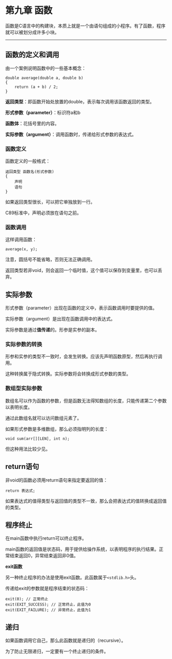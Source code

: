 # 第九章 函数

函数是C语言中的构建块，本质上就是一个由语句组成的小程序。有了函数，程序就可以被划分成许多小块。

---

## 函数的定义和调用

由一个案例说明函数中的一些基本概念：

```
double average(double a, double b)
{
    return (a + b) / 2;
}
```

**返回类型**：即函数开始处放置的double，表示每次调用该函数返回的类型。

**形式参数（parameter）**：标识符a和b

**函数体**：花括号里的内容。

**实际参数（argument）**：调用函数时，传递给形式参数的表达式。

### 函数定义

函数定义的一般格式：

```
返回类型 函数名(形式参数)
{
    声明
    语句
}
```

如果返回类型很长，可以把它单独放到一行。

C89标准中，声明必须放在语句之前。

### 函数调用

这样调用函数：

```
average(x, y);
```

注意，圆括号不能省略，否则无法正确调用。

返回类型若非void，则会返回一个临时值，这个值可以保存到变量里，也可以丢弃。

## 实际参数

形式参数（parameter）出现在函数的定义中，表示函数调用时要提供的值。

实际参数（argument）是出现在函数调用中的表达式。

实际参数是通过**值传递**的。形参是实参的副本。

### 实际参数的转换

形参和实参的类型不一致时，会发生转换。应该先声明函数原型，然后再执行调用。

这种转换属于隐式转换。实际参数将会转换成形式参数的类型。

### 数组型实际参数

数组名可以作为函数的参数，但是函数无法得知数组的长度，只能传递第二个参数以表明长度。

通过此数组名就可以访问数组元素了。

如果形式参数是多维数组，那么必须指明列的长度：

```
void sum(arr[][LEN], int n);
```

但这种用法比较少见。

## return语句

非void的函数必须用return语句来指定要返回的值：

```
return 表达式;
```

如果表达式的值得类型与返回值的类型不一致，那么会把表达式的值转换成返回值的类型。

## 程序终止

在main函数中执行return可以终止程序。

main函数的返回值是状态码，用于提供给操作系统，以表明程序的执行结果。正常结束返回0，异常结束返回非0值。

**exit函数**

另一种终止程序的办法是使用exit函数。此函数属于`<stdlib.h>`头。

传递给exit的参数就是程序结束的状态码：

```
exit(0); // 正常终止
exit(EXIT_SUCCESS); // 正常终止，此值为0
exit(EXIT_FAILURE); // 异常终止，此值为1
```

## 递归

如果函数调用它自己，那么此函数就是递归的（recursive）。

为了防止无限递归，一定要有一个终止递归的条件。